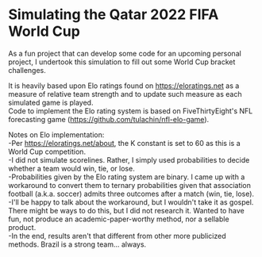 # Simulating the Qatar 2022 FIFA World Cup

As a fun project that can develop some code for an upcoming personal project, I undertook this simulation to fill out some World Cup bracket challenges.

It is heavily based upon Elo ratings found on https://eloratings.net as a measure of relative team strength and to update such measure as each simulated game is played.  
Code to implement the Elo rating system is based on FiveThirtyEight's NFL forecasting game (https://github.com/tulachin/nfl-elo-game).

Notes on Elo implementation:  
-Per https://eloratings.net/about, the K constant is set to 60 as this is a World Cup competition.  
-I did not simulate scorelines. Rather, I simply used probabilities to decide whether a team would win, tie, or lose.  
-Probabilities given by the Elo rating system are binary. I came up with a workaround to convert them to ternary probabilities given that association football (a.k.a. soccer) admits three outcomes after a match (win, tie, lose).  
-I'll be happy to talk about the workaround, but I wouldn't take it as gospel. There might be ways to do this, but I did not research it. Wanted to have fun, not produce an academic-paper-worthy method, nor a sellable product.  
-In the end, results aren't that different from other more publicized methods. Brazil is a strong team... always.
